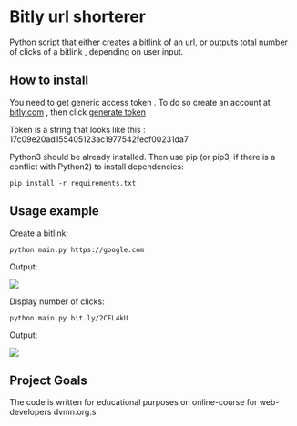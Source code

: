 # Bitly url shorterer

Python script that either creates a bitlink of an url, or outputs total number of clicks of a bitlink , depending on user input.

## How to install

You need to get generic access token . To do so create an account at [bitly.com](https://bitly.com) , then click [generate token](https://bitly.com/a/oauth_apps)

Token is a string that looks like this : 17c09e20ad155405123ac1977542fecf00231da7

Python3 should be already installed. Then use pip (or pip3, if there is a conflict with Python2) to install dependencies:

	pip install -r requirements.txt

## Usage example
Create a bitlink:

    python main.py https://google.com

Output:

![](https://i.ibb.co/PNLsTG3/Untitled.png)


Display number of clicks:

	python main.py bit.ly/2CFL4kU

Output:

![](https://i.ibb.co/CtRYzvB/ww.png)


## Project Goals
The code is written for educational purposes on online-course for web-developers dvmn.org.s
